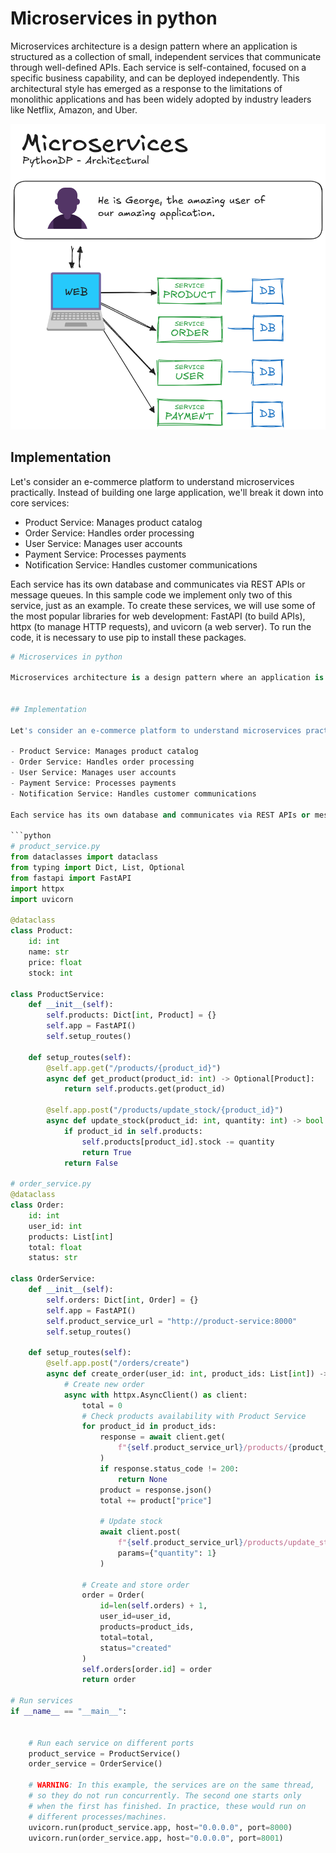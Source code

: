 # Microservices in python

Microservices architecture is a design pattern where an application is structured as a collection of small, independent services that communicate through well-defined APIs. Each service is self-contained, focused on a specific business capability, and can be deployed independently. This architectural style has emerged as a response to the limitations of monolithic applications and has been widely adopted by industry leaders like Netflix, Amazon, and Uber.

![Microservices Visual Representation](Architectural\Microservices\res\microservices_visualization.png)

## Implementation

Let's consider an e-commerce platform to understand microservices practically. Instead of building one large application, we'll break it down into core services:

- Product Service: Manages product catalog
- Order Service: Handles order processing
- User Service: Manages user accounts
- Payment Service: Processes payments
- Notification Service: Handles customer communications

Each service has its own database and communicates via REST APIs or message queues. In this sample code we implement only two of this service, just as an example. To create these services, we will use some of the most popular libraries for web development: FastAPI (to build APIs), httpx (to manage HTTP requests), and uvicorn (a web server). To run the code, it is necessary to use pip to install these packages.

```python
# Microservices in python

Microservices architecture is a design pattern where an application is structured as a collection of small, independent services that communicate through well-defined APIs. Each service is self-contained, focused on a specific business capability, and can be deployed independently. This architectural style has emerged as a response to the limitations of monolithic applications and has been widely adopted by industry leaders like Netflix, Amazon, and Uber.


## Implementation

Let's consider an e-commerce platform to understand microservices practically. Instead of building one large application, we'll break it down into core services:

- Product Service: Manages product catalog
- Order Service: Handles order processing
- User Service: Manages user accounts
- Payment Service: Processes payments
- Notification Service: Handles customer communications

Each service has its own database and communicates via REST APIs or message queues. In this sample code we implement only two of this service, just as an example. To create these services, we will use some of the most popular libraries for web development: FastAPI (to build APIs), httpx (to manage HTTP requests), and uvicorn (a web server). To run the code, it is necessary to use pip to install these packages.

```python
# product_service.py
from dataclasses import dataclass
from typing import Dict, List, Optional
from fastapi import FastAPI
import httpx
import uvicorn

@dataclass
class Product:
    id: int
    name: str
    price: float
    stock: int

class ProductService:
    def __init__(self):
        self.products: Dict[int, Product] = {}
        self.app = FastAPI()
        self.setup_routes()
    
    def setup_routes(self):
        @self.app.get("/products/{product_id}")
        async def get_product(product_id: int) -> Optional[Product]:
            return self.products.get(product_id)
        
        @self.app.post("/products/update_stock/{product_id}")
        async def update_stock(product_id: int, quantity: int) -> bool:
            if product_id in self.products:
                self.products[product_id].stock -= quantity
                return True
            return False

# order_service.py
@dataclass
class Order:
    id: int
    user_id: int
    products: List[int]
    total: float
    status: str

class OrderService:
    def __init__(self):
        self.orders: Dict[int, Order] = {}
        self.app = FastAPI()
        self.product_service_url = "http://product-service:8000"
        self.setup_routes()
    
    def setup_routes(self):
        @self.app.post("/orders/create")
        async def create_order(user_id: int, product_ids: List[int]) -> Optional[Order]:
            # Create new order
            async with httpx.AsyncClient() as client:
                total = 0
                # Check products availability with Product Service
                for product_id in product_ids:
                    response = await client.get(
                        f"{self.product_service_url}/products/{product_id}"
                    )
                    if response.status_code != 200:
                        return None
                    product = response.json()
                    total += product["price"]
                    
                    # Update stock
                    await client.post(
                        f"{self.product_service_url}/products/update_stock/{product_id}",
                        params={"quantity": 1}
                    )
                
                # Create and store order
                order = Order(
                    id=len(self.orders) + 1,
                    user_id=user_id,
                    products=product_ids,
                    total=total,
                    status="created"
                )
                self.orders[order.id] = order
                return order

# Run services
if __name__ == "__main__":
    
    
    # Run each service on different ports
    product_service = ProductService()
    order_service = OrderService()
    
    # WARNING: In this example, the services are on the same thread, 
    # so they do not run concurrently. The second one starts only 
    # when the first has finished. In practice, these would run on 
    # different processes/machines.
    uvicorn.run(product_service.app, host="0.0.0.0", port=8000)
    uvicorn.run(order_service.app, host="0.0.0.0", port=8001)
```
